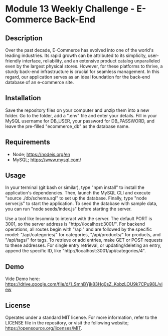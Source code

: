 # Module 13 Weekly Challenge - E-Commerce Back-End 

## Description

Over the past decade, E-Commerce has evolved into one of the world's leading industries. Its rapid growth can be attributed to its simplicity, user-friendly interface, reliability, and an extensive product catalog unparalleled even by the largest physical stores. However, for these platforms to thrive, a sturdy back-end infrastructure is crucial for seamless management. In this regard, our application serves as an ideal foundation for the back-end database of an e-commerce site.

## Installation

Save the repository files on your computer and unzip them into a new folder. Go to the folder, add a ".env" file and enter your details. Fill in your MySQL username for DB_USER, your password for DB_PASSWORD, and leave the pre-filled "ecommerce_db" as the database name.

## Requirements

- Node; https://nodejs.org/en
- MySQL; https://www.mysql.com/

## Usage

In your terminal (git bash or similar), type "npm install" to install the application's dependencies. Then, launch the MySQL CLI and execute "source ./db/schema.sql" to set up the database. Finally, type "node server.js" to start the application. To seed the database with sample data, you can run "node seeds/index.js" before starting the server.

Use a tool like Insomnia to interact with the server. The default PORT is 3001, so the server address is "http://localhost:3001/". For backend operations, all routes begin with "/api" and are followed by the specific model: "/api/categories/" for categories, "/api/products/" for products, and "/api/tags/" for tags. To retrieve or add entries, make GET or POST requests to these addresses. For single entry retrieval, or updating/deleting an entry, append the specific ID, like "http://localhost:3001/api/categories/4".

## Demo

Vide Demo here: https://drive.google.com/file/d/1_SmhBYjk83Hg0sZ_KobzLOU9k7CPu98L/view


## License

Operates under a standard MIT license. For more information, refer to the LICENSE file in the repository, or visit the following website; https://opensource.org/licenses/MIT.
